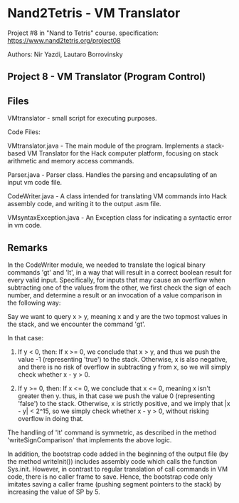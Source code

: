 # Nand2Tetris - VM Translator

Project #8 in "Nand to Tetris" course.
specification: https://www.nand2tetris.org/project08

Authors:
Nir Yazdi, Lautaro Borrovinsky


Project 8 - VM Translator (Program Control)
-------------------------------------------

Files
---------------
VMtranslator - small script for executing purposes.

Code Files:

VMtranslator.java - The main module of the program.
                    Implements a stack-based VM Translator for the Hack computer platform,
                    focusing on stack arithmetic and memory access commands.

Parser.java - Parser class. Handles the parsing and encapsulating of an input vm code file.

CodeWriter.java - A class intended for translating VM commands into Hack assembly code,
                   and writing it to the output .asm file.

VMsyntaxException.java - An Exception class for indicating a syntactic error in vm code.


Remarks
-------
In the CodeWriter module, we needed to translate the logical binary commands 'gt' and 'lt',
in a way that will result in a correct boolean result for every valid input.
Specifically, for inputs that may cause an overflow when subtracting one of the values from the other,
we first check the sign of each number, and determine a result or an invocation of a value comparison
in the following way:

Say we want to query x > y, meaning x and y are the two topmost values in the stack,
and we encounter the command 'gt'.

In that case:

1) If y < 0, then:
   If x >= 0, we conclude that x > y, and thus we push the value -1 (representing 'true') to the stack.
   Otherwise, x is also negative, and there is no risk of overflow in subtracting y from x,
   so we will simply check whether x - y > 0.

2) If y >= 0, then:
   If x <= 0, we conclude that x <= 0, meaning x isn't greater then y. thus, in that case we push the
   value 0 (representing 'false') to the stack.
   Otherwise, x is strictly positive, and we imply that |x - y| < 2^15, so we
   simply check whether x - y > 0, without risking overflow in doing that.

The handling of 'lt' command is symmetric,
as described in the method 'writeSignComparison' that implements the above logic.


In addition, the bootstrap code added in the beginning of the output file (by the method writeInit())
includes assembly code which calls the function Sys.init.
However, in contrast to regular translation of call commands in VM code, there is no caller frame to save.
Hence, the bootstrap code only imitates saving a caller frame (pushing segment pointers to the stack)
by increasing the value of SP by 5.
